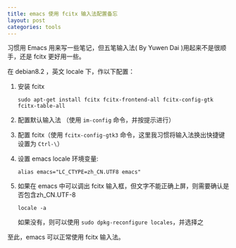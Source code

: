 ```yaml
---
title: emacs 使用 fcitx 输入法配置备忘
layout: post
categories: tools
---
```


习惯用 Emacs 用来写一些笔记，但五笔输入法( By Yuwen Dai )用起来不是很顺手，还是 fcitx 更好用一些。

在 debian8.2 ，英文 locale 下，作以下配置：

1. 安装 fcitx

   ```shell
   sudo apt-get install fcitx fcitx-frontend-all fcitx-config-gtk fcitx-table-all
   ```
2. 配置默认输入法 （使用 `im-config` 命令，并按提示进行）

3. 配置 fcitx（使用 `fcitx-config-gtk3` 命令，这里我习惯将输入法换出快捷键设置为 `Ctrl-\`）

4. 设置 emacs locale 环境变量:

	```shell
	alias emacs="LC_CTYPE=zh_CN.UTF8 emacs"
	```
	
5. 如果在 emacs 中可以调出 fcitx 输入框，但文字不能正确上屏，则需要确认是否包含zh_CN.UTF-8

	```
	locale -a
	```
	
	如果没有，则可以使用 `sudo dpkg-reconfigure locales`，并选择之
	
至此，emacs 可以正常使用 fcitx 输入法。


